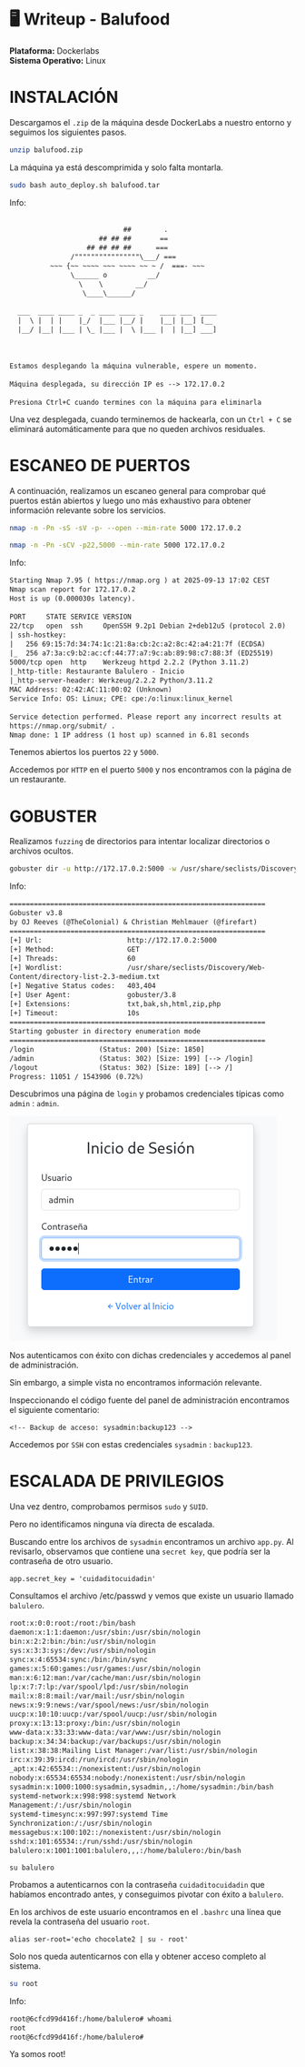 # 🖥️ Writeup - Balufood 

**Plataforma:** Dockerlabs  
**Sistema Operativo:** Linux  

# INSTALACIÓN

Descargamos el `.zip` de la máquina desde DockerLabs a nuestro entorno y seguimos los siguientes pasos.

```bash 
unzip balufood.zip
```
La máquina ya está descomprimida y solo falta montarla.

```bash
sudo bash auto_deploy.sh balufood.tar
``` 
Info:

```

                            ##        .         
                      ## ## ##       ==         
                   ## ## ## ##      ===         
               /""""""""""""""""\___/ ===       
          ~~~ {~~ ~~~~ ~~~ ~~~~ ~~ ~ /  ===- ~~~
               \______ o          __/           
                 \    \        __/            
                  \____\______/               
                                          
  ___  ____ ____ _  _ ____ ____ _    ____ ___  ____ 
  |  \ |  | |    |_/  |___ |__/ |    |__| |__] [__  
  |__/ |__| |___ | \_ |___ |  \ |___ |  | |__] ___] 
                                         
                                     

Estamos desplegando la máquina vulnerable, espere un momento.

Máquina desplegada, su dirección IP es --> 172.17.0.2

Presiona Ctrl+C cuando termines con la máquina para eliminarla
``` 

Una vez desplegada, cuando terminemos de hackearla, con un `Ctrl + C` se eliminará automáticamente para que no queden archivos residuales.

# ESCANEO DE PUERTOS

A continuación, realizamos un escaneo general para comprobar qué puertos están abiertos y luego uno más exhaustivo para obtener información relevante sobre los servicios.

```bash
nmap -n -Pn -sS -sV -p- --open --min-rate 5000 172.17.0.2
``` 

```bash
nmap -n -Pn -sCV -p22,5000 --min-rate 5000 172.17.0.2
```

Info:
```
Starting Nmap 7.95 ( https://nmap.org ) at 2025-09-13 17:02 CEST
Nmap scan report for 172.17.0.2
Host is up (0.000030s latency).

PORT     STATE SERVICE VERSION
22/tcp   open  ssh     OpenSSH 9.2p1 Debian 2+deb12u5 (protocol 2.0)
| ssh-hostkey: 
|   256 69:15:7d:34:74:1c:21:8a:cb:2c:a2:8c:42:a4:21:7f (ECDSA)
|_  256 a7:3a:c9:b2:ac:cf:44:77:a7:9c:ab:89:98:c7:88:3f (ED25519)
5000/tcp open  http    Werkzeug httpd 2.2.2 (Python 3.11.2)
|_http-title: Restaurante Balulero - Inicio
|_http-server-header: Werkzeug/2.2.2 Python/3.11.2
MAC Address: 02:42:AC:11:00:02 (Unknown)
Service Info: OS: Linux; CPE: cpe:/o:linux:linux_kernel

Service detection performed. Please report any incorrect results at https://nmap.org/submit/ .
Nmap done: 1 IP address (1 host up) scanned in 6.81 seconds
```

Tenemos abiertos los puertos `22` y `5000`.

Accedemos por `HTTP` en el puerto `5000` y nos encontramos con la página de un restaurante.

# GOBUSTER

Realizamos `fuzzing` de directorios para intentar localizar directorios o archivos ocultos.

```bash
gobuster dir -u http://172.17.0.2:5000 -w /usr/share/seclists/Discovery/Web-Content/directory-list-2.3-medium.txt -x html,zip,php,txt,bak,sh -b 403,404 -t 60
```

Info:
```
===============================================================
Gobuster v3.8
by OJ Reeves (@TheColonial) & Christian Mehlmauer (@firefart)
===============================================================
[+] Url:                     http://172.17.0.2:5000
[+] Method:                  GET
[+] Threads:                 60
[+] Wordlist:                /usr/share/seclists/Discovery/Web-Content/directory-list-2.3-medium.txt
[+] Negative Status codes:   403,404
[+] User Agent:              gobuster/3.8
[+] Extensions:              txt,bak,sh,html,zip,php
[+] Timeout:                 10s
===============================================================
Starting gobuster in directory enumeration mode
===============================================================
/login                (Status: 200) [Size: 1850]
/admin                (Status: 302) [Size: 199] [--> /login]
/logout               (Status: 302) [Size: 189] [--> /]
Progress: 11051 / 1543906 (0.72%)
```

Descubrimos una página de `login` y probamos credenciales típicas como `admin` : `admin`.

![alt text](../images/login2.png)

Nos autenticamos con éxito con dichas credenciales y accedemos al panel de administración.

Sin embargo, a simple vista no encontramos información relevante.

Inspeccionando el código fuente del panel de administración encontramos el siguiente comentario:

```
<!-- Backup de acceso: sysadmin:backup123 -->
```

Accedemos por `SSH` con estas credenciales `sysadmin` : `backup123`.

# ESCALADA DE PRIVILEGIOS

Una vez dentro, comprobamos permisos `sudo` y `SUID`.

Pero no identificamos ninguna vía directa de escalada.

Buscando entre los archivos de `sysadmin` encontramos un archivo `app.py`. Al revisarlo, observamos que contiene una `secret key`, que podría ser la contraseña de otro usuario.

```
app.secret_key = 'cuidaditocuidadin'
```

Consultamos el archivo /etc/passwd y vemos que existe un usuario llamado `balulero`.


```
root:x:0:0:root:/root:/bin/bash
daemon:x:1:1:daemon:/usr/sbin:/usr/sbin/nologin
bin:x:2:2:bin:/bin:/usr/sbin/nologin
sys:x:3:3:sys:/dev:/usr/sbin/nologin
sync:x:4:65534:sync:/bin:/bin/sync
games:x:5:60:games:/usr/games:/usr/sbin/nologin
man:x:6:12:man:/var/cache/man:/usr/sbin/nologin
lp:x:7:7:lp:/var/spool/lpd:/usr/sbin/nologin
mail:x:8:8:mail:/var/mail:/usr/sbin/nologin
news:x:9:9:news:/var/spool/news:/usr/sbin/nologin
uucp:x:10:10:uucp:/var/spool/uucp:/usr/sbin/nologin
proxy:x:13:13:proxy:/bin:/usr/sbin/nologin
www-data:x:33:33:www-data:/var/www:/usr/sbin/nologin
backup:x:34:34:backup:/var/backups:/usr/sbin/nologin
list:x:38:38:Mailing List Manager:/var/list:/usr/sbin/nologin
irc:x:39:39:ircd:/run/ircd:/usr/sbin/nologin
_apt:x:42:65534::/nonexistent:/usr/sbin/nologin
nobody:x:65534:65534:nobody:/nonexistent:/usr/sbin/nologin
sysadmin:x:1000:1000:sysadmin,sysadmin,,:/home/sysadmin:/bin/bash
systemd-network:x:998:998:systemd Network Management:/:/usr/sbin/nologin
systemd-timesync:x:997:997:systemd Time Synchronization:/:/usr/sbin/nologin
messagebus:x:100:102::/nonexistent:/usr/sbin/nologin
sshd:x:101:65534::/run/sshd:/usr/sbin/nologin
balulero:x:1001:1001:balulero,,,:/home/balulero:/bin/bash
```


```
su balulero
```

Probamos a autenticarnos con la contraseña `cuidaditocuidadin` que habíamos encontrado antes, y conseguimos pivotar con éxito a `balulero`.

En los archivos de este usuario encontramos en el `.bashrc` una línea que revela la contraseña del usuario `root`.

```
alias ser-root='echo chocolate2 | su - root'
```

Solo nos queda autenticarnos con ella y obtener acceso completo al sistema.

```bash
su root
```

Info:
```
root@6cfcd99d416f:/home/balulero# whoami
root
root@6cfcd99d416f:/home/balulero# 
```

Ya somos root!
